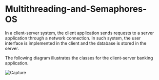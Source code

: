 # Multithreading-and-Semaphores-OS

In a client-server system, the client application sends requests to a server application
through a network connection. In such system, the user interface is implemented in the
client and the database is stored in the server. 

The following diagram illustrates the classes for the client-server banking 
application. 

![Capture](https://user-images.githubusercontent.com/37845640/114465761-8d7b8380-9bb5-11eb-97d5-678d4588faed.JPG)
